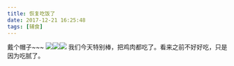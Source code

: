 ```yaml
---
title: 恢复吃饭了
date: 2017-12-21 16:25:48
tags: [辅食]
---
```

戴个帽子~~~
![](http://images.dsphoebe.com/panda-newhat-20171221.jpg)![](http://images.dsphoebe.com/panda-newhat-20171221-1.jpg)![](http://images.dsphoebe.com/panda-newhat-20171221-2.jpg)
我们今天特别棒，把鸡肉都吃了。看来之前不好好吃，只是因为吃腻了。

